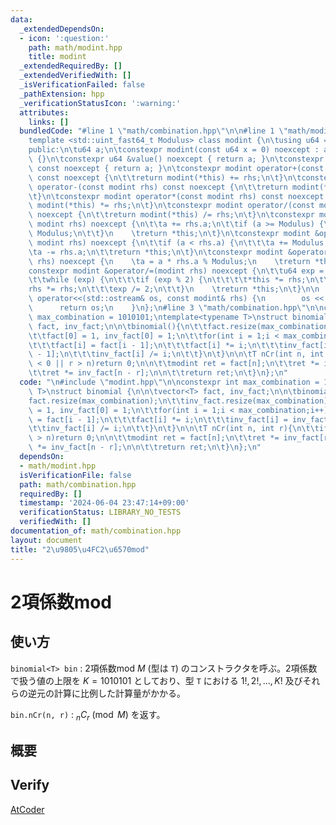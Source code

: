 ```yaml
---
data:
  _extendedDependsOn:
  - icon: ':question:'
    path: math/modint.hpp
    title: modint
  _extendedRequiredBy: []
  _extendedVerifiedWith: []
  _isVerificationFailed: false
  _pathExtension: hpp
  _verificationStatusIcon: ':warning:'
  attributes:
    links: []
  bundledCode: "#line 1 \"math/combination.hpp\"\n\n#line 1 \"math/modint.hpp\"\n\n\
    template <std::uint_fast64_t Modulus> class modint {\n\tusing u64 = std::uint_fast64_t;\n\
    public:\n\tu64 a;\n\tconstexpr modint(const u64 x = 0) noexcept : a(x % Modulus)\
    \ {}\n\tconstexpr u64 &value() noexcept { return a; }\n\tconstexpr const u64 &value()\
    \ const noexcept { return a; }\n\tconstexpr modint operator+(const modint rhs)\
    \ const noexcept {\n\t\treturn modint(*this) += rhs;\n\t}\n\tconstexpr modint\
    \ operator-(const modint rhs) const noexcept {\n\t\treturn modint(*this) -= rhs;\n\
    \t}\n\tconstexpr modint operator*(const modint rhs) const noexcept {\n    \treturn\
    \ modint(*this) *= rhs;\n\t}\n\tconstexpr modint operator/(const modint rhs) const\
    \ noexcept {\n\t\treturn modint(*this) /= rhs;\n\t}\n\tconstexpr modint &operator+=(const\
    \ modint rhs) noexcept {\n\t\ta += rhs.a;\n\t\tif (a >= Modulus) {\n\t\t\ta -=\
    \ Modulus;\n\t\t}\n    \treturn *this;\n\t}\n\tconstexpr modint &operator-=(const\
    \ modint rhs) noexcept {\n\t\tif (a < rhs.a) {\n\t\t\ta += Modulus;\n\t\t}\n\t\
    \ta -= rhs.a;\n\t\treturn *this;\n\t}\n\tconstexpr modint &operator*=(const modint\
    \ rhs) noexcept {\n    \ta = a * rhs.a % Modulus;\n    \treturn *this;\n\t}\n\t\
    constexpr modint &operator/=(modint rhs) noexcept {\n\t\tu64 exp = Modulus - 2;\n\
    \t\twhile (exp) {\n\t\t\tif (exp % 2) {\n\t\t\t\t*this *= rhs;\n\t\t\t}\n\t\t\t\
    rhs *= rhs;\n\t\t\texp /= 2;\n\t\t}\n    \treturn *this;\n\t}\n\n    friend std::ostream&\
    \ operator<<(std::ostream& os, const modint& rhs) {\n        os << rhs.a;\n  \
    \      return os;\n    }\n};\n#line 3 \"math/combination.hpp\"\n\nconstexpr int\
    \ max_combination = 1010101;\ntemplate<typename T>\nstruct binomial {\n\n\tvector<T>\
    \ fact, inv_fact;\n\n\tbinomial(){\n\t\tfact.resize(max_combination);\n\t\tinv_fact.resize(max_combination);\n\
    \t\tfact[0] = 1, inv_fact[0] = 1;\n\t\tfor(int i = 1;i < max_combination;i++){\n\
    \t\t\tfact[i] = fact[i - 1];\n\t\t\tfact[i] *= i;\n\t\t\tinv_fact[i] = inv_fact[i\
    \ - 1];\n\t\t\tinv_fact[i] /= i;\n\t\t}\n\t}\n\n\tT nCr(int n, int r){\n\t\tif(r\
    \ < 0 || r > n)return 0;\n\n\t\tmodint ret = fact[n];\n\t\tret *= inv_fact[r];\n\
    \t\tret *= inv_fact[n - r];\n\n\t\treturn ret;\n\t}\n};\n"
  code: "\n#include \"modint.hpp\"\n\nconstexpr int max_combination = 1010101;\ntemplate<typename\
    \ T>\nstruct binomial {\n\n\tvector<T> fact, inv_fact;\n\n\tbinomial(){\n\t\t\
    fact.resize(max_combination);\n\t\tinv_fact.resize(max_combination);\n\t\tfact[0]\
    \ = 1, inv_fact[0] = 1;\n\t\tfor(int i = 1;i < max_combination;i++){\n\t\t\tfact[i]\
    \ = fact[i - 1];\n\t\t\tfact[i] *= i;\n\t\t\tinv_fact[i] = inv_fact[i - 1];\n\t\
    \t\tinv_fact[i] /= i;\n\t\t}\n\t}\n\n\tT nCr(int n, int r){\n\t\tif(r < 0 || r\
    \ > n)return 0;\n\n\t\tmodint ret = fact[n];\n\t\tret *= inv_fact[r];\n\t\tret\
    \ *= inv_fact[n - r];\n\n\t\treturn ret;\n\t}\n};\n"
  dependsOn:
  - math/modint.hpp
  isVerificationFile: false
  path: math/combination.hpp
  requiredBy: []
  timestamp: '2024-06-04 23:47:14+09:00'
  verificationStatus: LIBRARY_NO_TESTS
  verifiedWith: []
documentation_of: math/combination.hpp
layout: document
title: "2\u9805\u4FC2\u6570mod"
---
```


# 2項係数mod

## 使い方

``binomial<T> bin`` : 2項係数mod $M$ (型は ``T``) のコンストラクタを呼ぶ。2項係数で扱う値の上限を $K = 1010101$ としており、型 ``T`` における $1!, 2!, ..., K!$ 及びそれらの逆元の計算に比例した計算量がかかる。

``bin.nCr(n, r)`` : $_nC_r \pmod{M}$ を返す。

## 概要

## Verify

[AtCoder](https://atcoder.jp/contests/abc066/tasks/arc077_b)
